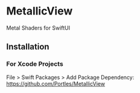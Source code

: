 # MetallicView
Metal Shaders for SwiftUI

## Installation

### For Xcode Projects

File > Swift Packages > Add Package Dependency: https://github.com/Portles/MetallicView
